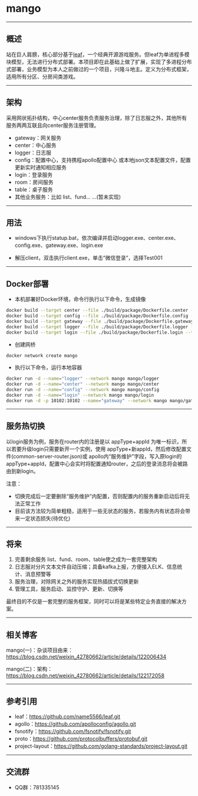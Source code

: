 # mango

---

## 概述

站在巨人肩膀，核心部分基于[leaf](https://github.com/name5566/leaf)，一个经典开源游戏服务。但leaf为单进程多模块模型，无法进行分布式部署。本项目即在此基础上做了扩展，实现了多进程分布式部署，业务模型为本人之前做过的一个项目，兴隆斗地主。定义为分布式框架，适用所有分区、分房间类游戏。

----

## 架构

采用网状拓扑结构，中心center服务负责服务治理，除了日志服之外，其他所有服务两两互联且向center服务注册管理。

* gateway：网关服务
* center：中心服务
* logger：日志服
* config：配置中心，支持携程apollo配置中心 或本地json文本配置文件，配置更新实时通知相应服务
* login：登录服务
* room：房间服务
* table：桌子服务
* 其他业务服务：比如 list、fund... ...(暂未实现)

---

## 用法

* windows下执行statup.bat，依次编译并启动logger.exe、center.exe、config.exe、gateway.exe、login.exe

* 解压client，双击执行client.exe，单击“微信登录”，选择Test001

---

## Docker部署

* 本机部署好Docker环境，命令行执行以下命令，生成镜像

```bash
docker build --target center --file ./build/package/Dockerfile.center --tag mango/center .
docker build --target config --file ./build/package/Dockerfile.config --tag mango/config .
docker build --target gateway --file ./build/package/Dockerfile.gateway --tag mango/gateway .
docker build --target logger --file ./build/package/Dockerfile.logger --tag mango/logger .
docker build --target login --file ./build/package/Dockerfile.login --tag mango/login .
```

* 创建网桥

```bash
docker network create mango
```

* 执行以下命令，运行本地容器

```bash
docker run -d --name="logger" --network mango mango/logger
docker run -d --name="center" --network mango mango/center
docker run -d --name="config" --network mango mango/config
docker run -d --name="login" --network mango mango/login
docker run -d -p 10102:10102 --name="gateway" --network mango mango/gateway
```

---

## 服务热切换

以login服务为例，服务在router内的注册是以 appType+appId 为唯一标识，所以若要升级login只需要新开一个实例，使用 appType+新appId，然后修改配置文件(common-server-router.json)或 apollo内“服务维护”字段，写入原login的appType+appId，配置中心会实时将配置通知router，之后的登录消息将会被路由到新login。

注意：

* 切换完成后一定要删除“服务维护”内配置，否则配置内的服务重新启动后将无法正常工作
* 目前该方法较为简单粗糙，适用于一些无状态的服务，若服务内有状态将会带来一定状态损失(待优化)

---

## 将来

1. 完善剩余服务 list、fund、room、table使之成为一套完整架构
2. 日志服对分片文本文件自动压缩；具备kafka上报，方便接入ELK、信息统计、消息预警等
3. 服务治理，对除网关之外的服务实现热插拔式切换更新
4. 管理工具，服务启动、监控守护、更新、切换等

最终目的不仅是一套完整的服务框架，同时可以将是某些特定业务直接的解决方案。

---

## 相关博客

mango(一)：杂谈项目由来：https://blog.csdn.net/weixin_42780662/article/details/122006434

mango(二)：架构：https://blog.csdn.net/weixin_42780662/article/details/122172058

---

## 参考引用

* leaf：https://github.com/name5566/leaf.git
* agollo：https://github.com/apolloconfig/agollo.git
* fsnotify：https://github.com/fsnotify/fsnotify.git
* proto：https://github.com/protocolbuffers/protobuf.git
* project-layout：https://github.com/golang-standards/project-layout.git

---

## 交流群

* QQ群：781335145



